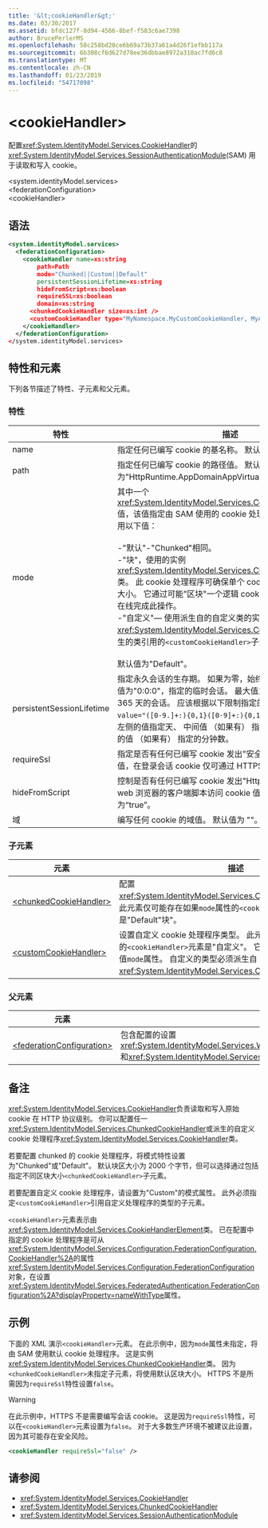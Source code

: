 ```yaml
---
title: '&lt;cookieHandler&gt;'
ms.date: 03/30/2017
ms.assetid: bfdc127f-8d94-4566-8bef-f583c6ae7398
author: BrucePerlerMS
ms.openlocfilehash: 58c258bd20ce6b69a73b37a61a4d26f1efbb117a
ms.sourcegitcommit: 6b308cf6d627d78ee36dbbae8972a310ac7fd6c8
ms.translationtype: MT
ms.contentlocale: zh-CN
ms.lasthandoff: 01/23/2019
ms.locfileid: "54717098"
---
```

# <a name="ltcookiehandlergt"></a>&lt;cookieHandler&gt;
配置<xref:System.IdentityModel.Services.CookieHandler>的<xref:System.IdentityModel.Services.SessionAuthenticationModule>(SAM) 用于读取和写入 cookie。  
  
 \<system.identityModel.services>  
\<federationConfiguration>  
\<cookieHandler>  
  
## <a name="syntax"></a>语法  
  
```xml  
<system.identityModel.services>  
  <federationConfiguration>  
    <cookieHandler name=xs:string  
        path=Path  
        mode="Chunked||Custom||Default"  
        persistentSessionLifetime=xs:string  
        hideFromScript=xs:boolean  
        requireSSL=xs:boolean  
        domain=xs:string  
      <chunkedCookieHandler size=xs:int />  
      <customCookieHandler type="MyNamespace.MyCustomCookieHandler, MyAssembly" />  
    </cookieHandler>  
  </federationConfiguration>  
</system.identityModel.services>  
```  
  
## <a name="attributes-and-elements"></a>特性和元素  
 下列各节描述了特性、子元素和父元素。  
  
### <a name="attributes"></a>特性  
  
|特性|描述|  
|---------------|-----------------|  
|name|指定任何已编写 cookie 的基名称。 默认值为 FedAuth。|  
|path|指定任何已编写 cookie 的路径值。 默认值为"HttpRuntime.AppDomainAppVirtualPath"。|  
|mode|其中一个<xref:System.IdentityModel.Services.CookieHandlerMode>值，该值指定由 SAM 使用的 cookie 处理程序的类型。 可以使用以下值：<br /><br /> -"默认"-"Chunked"相同。<br />-"块"，使用的实例<xref:System.IdentityModel.Services.ChunkedCookieHandler>类。 此 cookie 处理程序可确保单个 cookie 不能超过集的最大大小。 它通过可能"区块"一个逻辑 cookie，为多个 cookie 上在线完成此操作。<br />-"自定义"— 使用派生自的自定义类的实例<xref:System.IdentityModel.Services.CookieHandler>。 在派生的类引用的`<customCookieHandler>`子元素。<br /><br /> 默认值为"Default"。|  
|persistentSessionLifetime|指定永久会话的生存期。 如果为零，始终使用瞬变会话。 默认值为"0:0:0"，指定的临时会话。 最大值为"365:0:0"，指定为 365 天的会话。 应该根据以下限制指定的值： `<xs:pattern value="([0-9.]+:){0,1}([0-9]+:){0,1}[0-9.]+" />`，其中最左侧的值指定天、 中间值 （如果有） 指定的小时数，而最右侧的值 （如果有） 指定的分钟数。|  
|requireSsl|指定是否有任何已编写 cookie 发出"安全"标志。 如果设置此值，在登录会话 cookie 仅可通过 HTTPS。 默认值为“true”。|  
|hideFromScript|控制是否有任何已编写 cookie 发出"HttpOnly"标志。 某些 web 浏览器的客户端脚本访问 cookie 值遵循此标志。 默认值为“true”。|  
|域|编写任何 cookie 的域值。 默认值为 ""。|  
  
### <a name="child-elements"></a>子元素  
  
|元素|描述|  
|-------------|-----------------|  
|[\<chunkedCookieHandler>](../../../../../docs/framework/configure-apps/file-schema/windows-identity-foundation/chunkedcookiehandler.md)|配置<xref:System.IdentityModel.Services.ChunkedCookieHandler>。 此元素仅可能存在如果`mode`属性的`<cookieHandler>`元素是"Default"块"。|  
|[\<customCookieHandler>](../../../../../docs/framework/configure-apps/file-schema/windows-identity-foundation/customcookiehandler.md)|设置自定义 cookie 处理程序类型。 此元素必须存在如果`mode`属性的`<cookieHandler>`元素是"自定义"。 它不能同时存在的任何其他值`mode`属性。 自定义的类型必须派生自<xref:System.IdentityModel.Services.CookieHandler>类。|  
  
### <a name="parent-elements"></a>父元素  
  
|元素|描述|  
|-------------|-----------------|  
|[\<federationConfiguration>](../../../../../docs/framework/configure-apps/file-schema/windows-identity-foundation/federationconfiguration.md)|包含配置的设置<xref:System.IdentityModel.Services.WSFederationAuthenticationModule>(WSFAM) 和<xref:System.IdentityModel.Services.SessionAuthenticationModule>(SAM)。|  
  
## <a name="remarks"></a>备注  
 <xref:System.IdentityModel.Services.CookieHandler>负责读取和写入原始 cookie 在 HTTP 协议级别。 你可以配置任一<xref:System.IdentityModel.Services.ChunkedCookieHandler>或派生的自定义 cookie 处理程序<xref:System.IdentityModel.Services.CookieHandler>类。  
  
 若要配置 chunked 的 cookie 处理程序，将模式特性设置为"Chunked"或"Default"。 默认块区大小为 2000 个字节，但可以选择通过包括指定不同区块大小`<chunkedCookieHandler>`子元素。  
  
 若要配置自定义 cookie 处理程序，请设置为"Custom"的模式属性。 此外必须指定`<customCookieHandler>`引用自定义处理程序的类型的子元素。  
  
 `<cookieHandler>`元素表示由<xref:System.IdentityModel.Services.CookieHandlerElement>类。 已在配置中指定的 cookie 处理程序是可从<xref:System.IdentityModel.Services.Configuration.FederationConfiguration.CookieHandler%2A>的属性<xref:System.IdentityModel.Services.Configuration.FederationConfiguration>对象，在设置<xref:System.IdentityModel.Services.FederatedAuthentication.FederationConfiguration%2A?displayProperty=nameWithType>属性。  
  
## <a name="example"></a>示例  
 下面的 XML 演示`<cookieHandler>`元素。 在此示例中，因为`mode`属性未指定，将由 SAM 使用默认 cookie 处理程序。 这是实例<xref:System.IdentityModel.Services.ChunkedCookieHandler>类。 因为`<chunkedCookieHandler>`未指定子元素，将使用默认区块大小。 HTTPS 不是所需因为`requireSsl`特性设置`false`。  
  
> [!WARNING]
>  在此示例中，HTTPS 不是需要编写会话 cookie。 这是因为`requireSsl`特性，可以在`<cookieHandler>`元素设置为`false`。 对于大多数生产环境不被建议此设置，因为其可能存在安全风险。  
  
```xml  
<cookieHandler requireSsl="false" />  
```  
  
## <a name="see-also"></a>请参阅
- <xref:System.IdentityModel.Services.CookieHandler>
- <xref:System.IdentityModel.Services.ChunkedCookieHandler>
- <xref:System.IdentityModel.Services.SessionAuthenticationModule>
